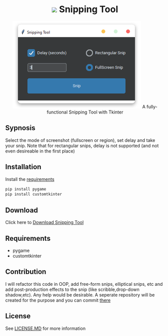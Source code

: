 
<h1 align='center'> <img width=32 src='https://static.wikia.nocookie.net/computer-software-and-video-games/images/9/94/Snipping_Tool_10_Icon.png/revision/latest?cb=20170128223105'> Snipping Tool</h1>
<p align='center'>
    <img src='../../_img/snipping_tool.png'>
    A fully-functional Snipping Tool with Tkinter 
</p>

## Sypnosis

Select the mode of screenshot (fullscreen or region), set delay and take your snip. Note that for rectangular snips, delay is not supported (and not even desireable in the first place) 

## Installation

Install the [requirements](#requirements)
```bash
pip install pygame
pip install customtkinter
```

## Download

Click here to [Download Snipping Tool](https://downgit.github.io/#/home?url=https://github.com/besnoi/pyapps/tree/master/src/Snipping%20Tool)

## Requirements
- pygame
- customtkinter

## Contribution

I will refactor this code in OOP, add free-form snips, elliptical snips, etc and add post-production effects to the snip (like scribble,drop-down shadow,etc). Any help would be desirable. A seperate repository will be created for the purpose and you can commit [there](TODO)

## License

See [LICENSE.MD](../../LICENSE.MD) for more information
